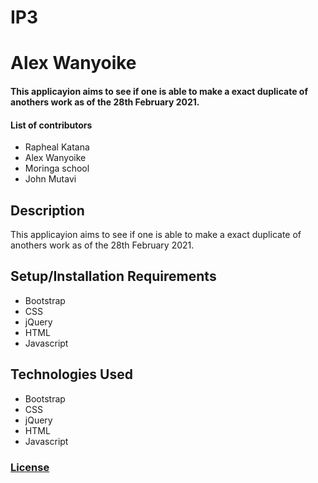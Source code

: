 # IP3
# Alex Wanyoike
#### This applicayion aims to see if one is able to make a exact duplicate of anothers work as of the 28th February 2021.
####  **List of contributors**
* Rapheal Katana
* Alex Wanyoike
* Moringa school
* John Mutavi

## Description
This applicayion aims to see if one is able to make a exact duplicate of anothers work as of the 28th February 2021.
## Setup/Installation Requirements
* Bootstrap
* CSS
* jQuery
* HTML 
* Javascript

## Technologies Used
* Bootstrap
* CSS
* jQuery
* HTML 
* Javascript

### [License](/home/alex/Desktop/weekthreeproject/IP3/LICENSE)
